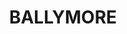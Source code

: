 ---
lastmod: '2025-04-06T06:05:21+00:00'
latitude: -27.452067
layout: suburb
longitude: 153.008893
postcode: '4059'
state: QLD
title: BALLYMORE
url: /qld/ballymore/
---